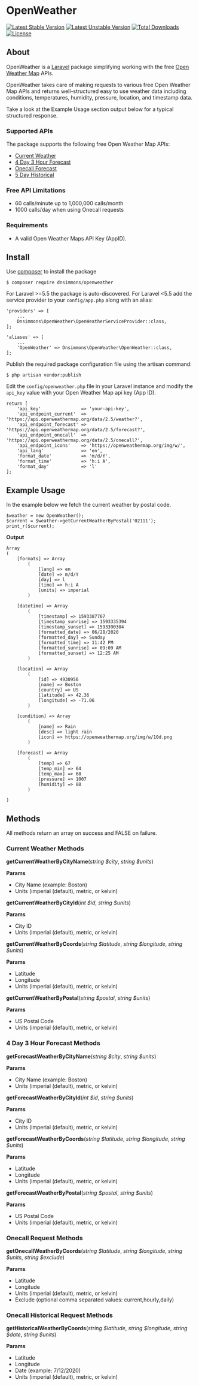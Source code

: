 # OpenWeather


[![Latest Stable Version](https://poser.pugx.org/dnsimmons/openweather/v/stable)](https://packagist.org/packages/dnsimmons/openweather)
[![Latest Unstable Version](https://poser.pugx.org/dnsimmons/openweather/v/unstable)](https://packagist.org/packages/dnsimmons/openweather)
[![Total Downloads](https://poser.pugx.org/dnsimmons/openweather/downloads)](https://packagist.org/packages/dnsimmons/openweather)
[![License](https://poser.pugx.org/dnsimmons/openweather/license)](https://packagist.org/packages/dnsimmons/openweather)


## About

OpenWeather is a [Laravel](https://laravel.com) package simplifying working with the free [Open Weather Map](https://openweathermap.org) APIs. 

OpenWeather takes care of making requests to various free Open Weather Map APIs and
returns well-structured easy to use weather data including conditions, temperatures, humidity, 
pressure, location, and timestamp data.

Take a look at the Example Usage section output below for a typical structured response.

### Supported APIs

The package supports the following free Open Weather Map APIs:

- [Current Weather](https://openweathermap.org/current)
- [4 Day 3 Hour Forecast](https://openweathermap.org/api/hourly-forecast)
- [Onecall Forecast](https://openweathermap.org/api/one-call-api)
- [5 Day Historical](https://openweathermap.org/api/one-call-api#history)

### Free API Limitations

- 60 calls/minute up to 1,000,000 calls/month
- 1000 calls/day when using Onecall requests

### Requirements

- A valid Open Weather Maps API Key (AppID).

## Install

Use [composer](http://getcomposer.org) to install the package

	$ composer require dnsimmons/openweather

For Laravel >=5.5 the package is auto-discovered.
For Laravel <5.5 add the service provider to your `config/app.php` along with an alias:

    'providers' => [
		...
        Dnsimmons\OpenWeather\OpenWeatherServiceProvider::class,
	];

    'aliases' => [
		...
	    'OpenWeather' => Dnsimmons\OpenWeather\OpenWeather::class,	
	];


Publish the required package configuration file using the artisan command:

	$ php artisan vendor:publish

Edit the `config/openweather.php` file in your Laravel instance and modify the `api_key` value with your Open Weather Map api key (App ID).

	return [
        'api_key'               => 'your-api-key',
        'api_endpoint_current'  => 'https://api.openweathermap.org/data/2.5/weather?',
        'api_endpoint_forecast' => 'https://api.openweathermap.org/data/2.5/forecast?',
        'api_endpoint_onecall'  => 'https://api.openweathermap.org/data/2.5/onecall?',
        'api_endpoint_icons'    => 'https://openweathermap.org/img/w/',
        'api_lang'              => 'en',
        'format_date'           => 'm/d/Y',
        'format_time'           => 'h:i A',
        'format_day'            => 'l'
	];

## Example Usage

In the example below we fetch the current weather by postal code.

	$weather = new OpenWeather();
	$current = $weather->getCurrentWeatherByPostal('02111');
	print_r($current);

**Output**

    Array
    (
        [formats] => Array
            (
                [lang] => en
                [date] => m/d/Y
                [day] => l
                [time] => h:i A
                [units] => imperial
            )
    
        [datetime] => Array
            (
                [timestamp] => 1593387767
                [timestamp_sunrise] => 1593335394
                [timestamp_sunset] => 1593390304
                [formatted_date] => 06/28/2020
                [formatted_day] => Sunday
                [formatted_time] => 11:42 PM
                [formatted_sunrise] => 09:09 AM
                [formatted_sunset] => 12:25 AM
            )
    
        [location] => Array
            (
                [id] => 4930956
                [name] => Boston
                [country] => US
                [latitude] => 42.36
                [longitude] => -71.06
            )
    
        [condition] => Array
            (
                [name] => Rain
                [desc] => light rain
                [icon] => https://openweathermap.org/img/w/10d.png
            )
    
        [forecast] => Array
            (
                [temp] => 67
                [temp_min] => 64
                [temp_max] => 68
                [pressure] => 1007
                [humidity] => 88
            )
    
    )

## Methods

All methods return an array on success and FALSE on failure.

### Current Weather Methods

**getCurrentWeatherByCityName**(*string $city*, *string $units*)

**Params**
- City Name (example: Boston)
- Units (imperial (default), metric, or kelvin)

**getCurrentWeatherByCityId**(*int $id*, *string $units*)

**Params**
- City ID
- Units (imperial (default), metric, or kelvin)

**getCurrentWeatherByCoords**(*string $latitude*, *string $longitude*, *string $units*)

**Params**
- Latitude
- Longitude
- Units (imperial (default), metric, or kelvin)

**getCurrentWeatherByPostal**(*string $postal*, *string $units*)

**Params**
- US Postal Code
- Units (imperial (default), metric, or kelvin)

### 4 Day 3 Hour Forecast Methods

**getForecastWeatherByCityName**(*string $city*, *string $units*)

**Params**
- City Name (example: Boston)
- Units (imperial (default), metric, or kelvin)

**getForecastWeatherByCityId**(*int $id*, *string $units*)

**Params**
- City ID
- Units (imperial (default), metric, or kelvin)

**getForecastWeatherByCoords**(*string $latitude*, *string $longitude*, *string $units*)

**Params**
- Latitude
- Longitude
- Units (imperial (default), metric, or kelvin)

**getForecastWeatherByPostal**(*string $postal*, *string $units*)

**Params**
- US Postal Code
- Units (imperial (default), metric, or kelvin)

### Onecall Request Methods

**getOnecallWeatherByCoords**(*string $latitude*, *string $longitude*, *string $units*, *string $exclude*)

**Params**
- Latitude
- Longitude
- Units (imperial (default), metric, or kelvin)
- Exclude (optional comma separated values: current,hourly,daily) 

### Onecall Historical Request Methods

**getHistoricalWeatherByCoords**(*string $latitude*, *string $longitude*, *string $date*, *string $units*)

**Params**
- Latitude
- Longitude
- Date (example: 7/12/2020)
- Units (imperial (default), metric, or kelvin)
